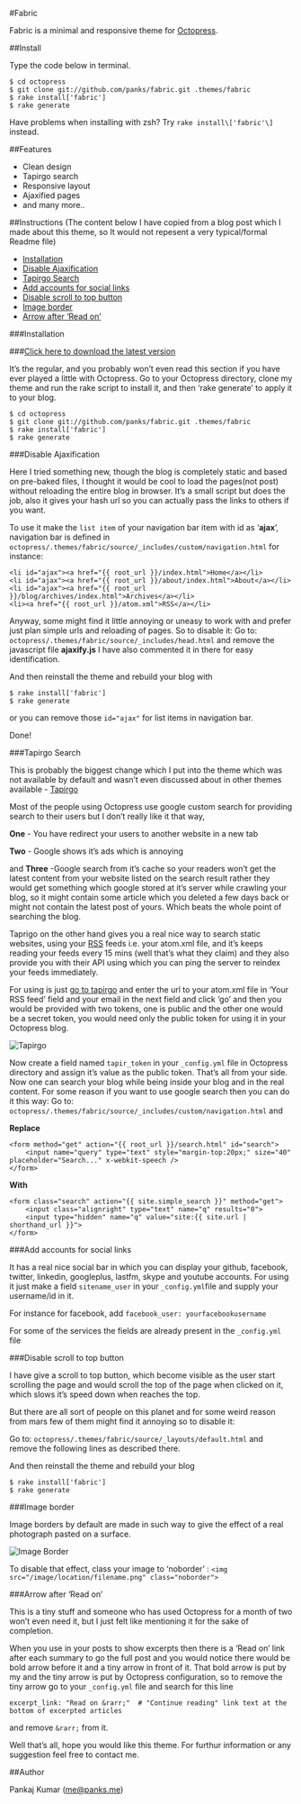 #Fabric

Fabric is a minimal and responsive theme for [Octopress](http://octopress.org/).

##Install

Type the code below in terminal.

	$ cd octopress
	$ git clone git://github.com/panks/fabric.git .themes/fabric
	$ rake install['fabric']
	$ rake generate

Have problems when installing with zsh? Try `rake install\['fabric'\]` instead.

##Features

- Clean design
- Tapirgo search
- Responsive layout
- Ajaxified pages
- and many more..


##Instructions
(The content below I have copied from a blog post which I made about this theme, so It would not repesent a very typical/formal Readme file)

* [Installation](#installation)
* [Disable Ajaxification](#disable-ajaxification)
* [Tapirgo Search](#tapirgo-search)
* [Add accounts for social links](#add-accounts-for-social-links)
* [Disable scroll to top button](#disable-scroll-to-top-button)
* [Image border](#image-border)
* [Arrow after ‘Read on’](#arrow-after-%E2%80%98read-on%E2%80%99)


###Installation

###[Click here to download the latest version](https://github.com/panks/fabric/archive/master.zip)

It’s the regular, and you probably won’t even read this section if you have ever played a little with Octopress. Go to your Octopress directory, clone my theme and run the rake script to install it, and then ‘rake generate’ to apply it to your blog.

    $ cd octopress
    $ git clone git://github.com/panks/fabric.git .themes/fabric
    $ rake install['fabric']
    $ rake generate


###Disable Ajaxification

Here I tried something new, though the blog is completely static and based on pre-baked files, I thought it would be cool to load the pages(not post) without reloading the entire blog in browser.
It’s a small script but does the job, also it gives your hash url so you can actually pass the links to others if you want.

To use it make the `list item` of your navigation bar item with id as ‘**ajax**’, navigation bar is defined in `octopress/.themes/fabric/source/_includes/custom/navigation.html` for instance:

    <li id="ajax"><a href="{{ root_url }}/index.html">Home</a></li>
    <li id="ajax"><a href="{{ root_url }}/about/index.html">About</a></li>
    <li id="ajax"><a href="{{ root_url }}/blog/archives/index.html">Archives</a></li>
    <li><a href="{{ root_url }}/atom.xml">RSS</a></li>

Anyway, some might find it little annoying or uneasy to work with and prefer just plan simple urls and reloading of pages. So to disable it:
Go to: `octopress/.themes/fabric/source/_includes/head.html` and remove the javascript file **ajaxify.js** I have also commented it in there for easy identification.

And then reinstall the theme and rebuild your blog with

    $ rake install['fabric']
    $ rake generate

or you can remove those `id="ajax"` for list items in navigation bar.

Done!


###Tapirgo Search

This is probably the biggest change which I put into the theme which was not available by default and wasn’t even discussed about in other themes available - [Tapirgo](http://tapirgo.com/)

Most of the people using Octopress use google custom search for providing search to their users but I don’t really like it that way,

**One** - You have redirect your users to another website in a new tab

**Two** - Google shows it’s ads which is annoying

and **Three** -Google search from it’s cache so your readers won’t get the latest content from your website listed on the search result rather they would get something which google stored at it’s server while crawling your blog, so it might contain some article which you deleted a few days back or might not contain the latest post of yours. Which beats the whole point of searching the blog.

Taprigo on the other hand gives you a real nice way to search static websites, using your [RSS](http://en.wikipedia.org/wiki/RSS) feeds i.e. your atom.xml file, and it’s keeps reading your feeds every 15 mins (well that’s what they claim) and they also provide you with their API using which you can ping the server to reindex your feeds immediately.

For using is just [go to tapirgo](http://tapirgo.com/) and enter the url to your atom.xml file in ‘Your RSS feed’ field and your email in the next field and click ‘go’ and then you would be provided with two tokens, one is public and the other one would be a secret token, you would need only the public token for using it in your Octopress blog.

![Tapirgo](http://panks.me/images/tapirgohome.png)

Now create a field named `tapir_token` in your `_config.yml` file in Octopress directory and assign it’s value as the public token. That’s all from your side. Now one can search your blog while being inside your blog and in the real content.
For some reason if you want to use google search then you can do it this way: Go to: `octopress/.themes/fabric/source/_includes/custom/navigation.html` and

**Replace**

    <form method="get" action="{{ root_url }}/search.html" id="search">
        <input name="query" type="text" style="margin-top:20px;" size="40" placeholder="Search..." x-webkit-speech />
    </form>

**With**


    <form class="search" action="{{ site.simple_search }}" method="get">
        <input class="alignright" type="text" name="q" results="0">
        <input type="hidden" name="q" value="site:{{ site.url | shorthand_url }}">
    </form>


###Add accounts for social links

It has a real nice social bar in which you can display your github, facebook, twitter, linkedin, googleplus, lastfm, skype and youtube accounts. For using it just make a field `sitename_user` in your `_config.yml`file and supply your username/id in it.

For instance for facebook, add `facebook_user: yourfacebookusername`

For some of the services the fields are already present in the `_config.yml` file


###Disable scroll to top button

I have give a scroll to top button, which become visible as the user start scrolling the page and would scroll the top of the page when clicked on it, which slows it’s speed down when reaches the top.

But there are all sort of people on this planet and for some weird reason from mars few of them might find it annoying so to disable it:

Go to: `octopress/.themes/fabric/source/_layouts/default.html` and remove the following lines as described there.

And then reinstall the theme and rebuild your blog

    $ rake install['fabric']
    $ rake generate


###Image border

Image borders by default are made in such way to give the effect of a real photograph pasted on a surface.

![Image Border](http://panks.me/images/imagewithborderex.png)

To disable that effect, class your image to ‘noborder’ : `<img src="/image/location/filename.png" class="noborder">`


###Arrow after ‘Read on’

This is a tiny stuff and someone who has used Octopress for a month of two won’t even need it, but I just felt like mentioning it for the sake of completion.

When you use in your posts to show excerpts then there is a ‘Read on’ link after each summary to go the full post and you would notice there would be bold arrow before it and a tiny arrow in front of it. That bold arrow is put by my and the tiny arrow is put by Octopress configuration, so to remove the tiny arrow go to your `_config.yml` file and search for this line

`excerpt_link: "Read on &rarr;"  # "Continue reading" link text at the bottom of excerpted articles`

and remove `&rarr;` from it.

Well that’s all, hope you would like this theme. For furthur information or any suggestion feel free to contact me.


##Author

Pankaj Kumar (me@panks.me)

